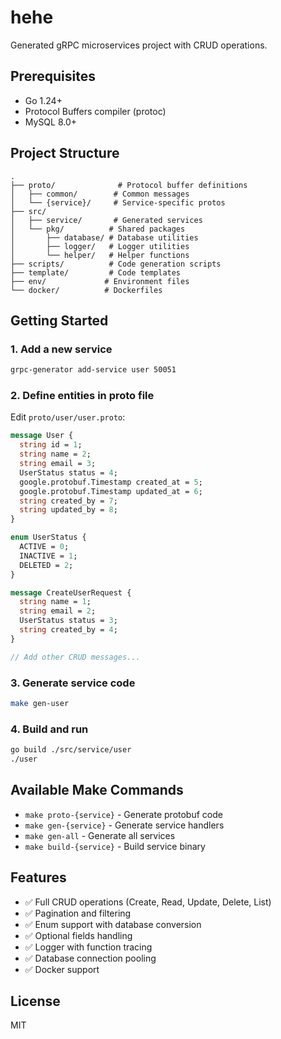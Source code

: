 # hehe

Generated gRPC microservices project with CRUD operations.

## Prerequisites

- Go 1.24+
- Protocol Buffers compiler (protoc)
- MySQL 8.0+

## Project Structure

```
.
├── proto/              # Protocol buffer definitions
│   ├── common/        # Common messages
│   └── {service}/     # Service-specific protos
├── src/
│   ├── service/       # Generated services
│   └── pkg/          # Shared packages
│       ├── database/ # Database utilities
│       ├── logger/   # Logger utilities
│       └── helper/   # Helper functions
├── scripts/          # Code generation scripts
├── template/         # Code templates
├── env/             # Environment files
└── docker/          # Dockerfiles

```

## Getting Started

### 1. Add a new service

```bash
grpc-generator add-service user 50051
```

### 2. Define entities in proto file

Edit `proto/user/user.proto`:

```protobuf
message User {
  string id = 1;
  string name = 2;
  string email = 3;
  UserStatus status = 4;
  google.protobuf.Timestamp created_at = 5;
  google.protobuf.Timestamp updated_at = 6;
  string created_by = 7;
  string updated_by = 8;
}

enum UserStatus {
  ACTIVE = 0;
  INACTIVE = 1;
  DELETED = 2;
}

message CreateUserRequest {
  string name = 1;
  string email = 2;
  UserStatus status = 3;
  string created_by = 4;
}

// Add other CRUD messages...
```

### 3. Generate service code

```bash
make gen-user
```

### 4. Build and run

```bash
go build ./src/service/user
./user
```

## Available Make Commands

- `make proto-{service}` - Generate protobuf code
- `make gen-{service}` - Generate service handlers
- `make gen-all` - Generate all services
- `make build-{service}` - Build service binary

## Features

- ✅ Full CRUD operations (Create, Read, Update, Delete, List)
- ✅ Pagination and filtering
- ✅ Enum support with database conversion
- ✅ Optional fields handling
- ✅ Logger with function tracing
- ✅ Database connection pooling
- ✅ Docker support

## License

MIT
